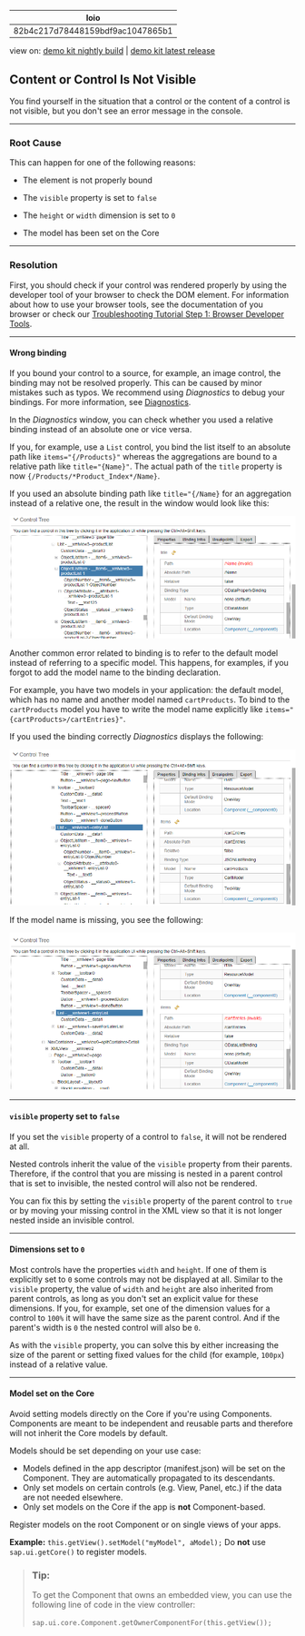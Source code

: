 <!-- copy82b4c217d78448159bdf9ac1047865b1 -->

| loio |
| -----|
| 82b4c217d78448159bdf9ac1047865b1 |

<div id="loio">

view on: [demo kit nightly build](https://openui5nightly.hana.ondemand.com/#/topic/82b4c217d78448159bdf9ac1047865b1) | [demo kit latest release](https://openui5.hana.ondemand.com/#/topic/82b4c217d78448159bdf9ac1047865b1)</div>

## Content or Control Is Not Visible

You find yourself in the situation that a control or the content of a control is not visible, but you don't see an error message in the console.

***

<a name="copy82b4c217d78448159bdf9ac1047865b1__section_mng_k2v_tz"/>

### Root Cause

This can happen for one of the following reasons:

-   The element is not properly bound

-   The `visible` property is set to `false`

-   The `height` or `width` dimension is set to `0`

-   The model has been set on the Core


***

<a name="copy82b4c217d78448159bdf9ac1047865b1__section_edr_n2v_tz"/>

### Resolution

First, you should check if your control was rendered properly by using the developer tool of your browser to check the DOM element. For information about how to use your browser tools, see the documentation of you browser or check our [Troubleshooting Tutorial Step 1: Browser Developer Tools](Step_1_Browser_Developer_Tools_eadd60a.md).

***

#### Wrong binding

If you bound your control to a source, for example, an image control, the binding may not be resolved properly. This can be caused by minor mistakes such as typos. We recommend using *Diagnostics* to debug your bindings. For more information, see [Diagnostics](Diagnostics_6ec18e8.md#loio6ec18e80b0ce47f290bc2645b0cc86e6).

In the *Diagnostics* window, you can check whether you used a relative binding instead of an absolute one or vice versa.

If you, for example, use a `List` control, you bind the list itself to an absolute path like `items="{/Products}"` whereas the aggregations are bound to a relative path like `title="{Name}"`. The actual path of the `title` property is now `{/Products/*Product_Index*/Name}`.

If you used an absolute binding path like `title="{/Name}` for an aggregation instead of a relative one, the result in the window would look like this:

 ![](images/loiof0e02a0a95274e96a374b560e746a3b1_LowRes.png) 

Another common error related to binding is to refer to the default model instead of referring to a specific model. This happens, for examples, if you forgot to add the model name to the binding declaration.

For example, you have two models in your application: the default model, which has no name and another model named `cartProducts`. To bind to the `cartProducts` model you have to write the model name explicitly like `items="{cartProducts>/cartEntries}"`.

If you used the binding correctly *Diagnostics* displays the following:

 ![](images/loioea9ef43eca8e480f9f9a591836ee6242_LowRes.png) 

If the model name is missing, you see the following:

 ![](images/loio6cd1eebf1af24a39afb9c11f0dec39a3_LowRes.png) 

***

#### `visible` property set to `false`

If you set the `visible` property of a control to `false`, it will not be rendered at all.

Nested controls inherit the value of the `visible` property from their parents. Therefore, if the control that you are missing is nested in a parent control that is set to invisible, the nested control will also not be rendered.

You can fix this by setting the `visible` property of the parent control to `true` or by moving your missing control in the XML view so that it is not longer nested inside an invisible control.

***

#### Dimensions set to `0`

Most controls have the properties `width` and `height`. If one of them is explicitly set to `0` some controls may not be displayed at all. Similar to the `visible` property, the value of `width` and `height` are also inherited from parent controls, as long as you don't set an explicit value for these dimensions. If you, for example, set one of the dimension values for a control to `100%` it will have the same size as the parent control. And if the parent's width is `0` the nested control will also be `0`.

As with the `visible` property, you can solve this by either increasing the size of the parent or setting fixed values for the child \(for example, `100px`\) instead of a relative value.

***

#### Model set on the Core

Avoid setting models directly on the Core if you're using Components. Components are meant to be independent and reusable parts and therefore will not inherit the Core models by default.

Models should be set depending on your use case:

-   Models defined in the app descriptor \(manifest.json\) will be set on the Component. They are automatically propagated to its descendants.
-   Only set models on certain controls \(e.g. View, Panel, etc.\) if the data are not needed elsewhere.
-   Only set models on the Core if the app is **not** Component-based.

Register models on the root Component or on single views of your apps.

**Example:** `this.getView().setModel("myModel", aModel);` Do **not** use `sap.ui.getCore()` to register models.

> ### Tip:  
> To get the Component that owns an embedded view, you can use the following line of code in the view controller:
> 
> `sap.ui.core.Component.getOwnerComponentFor(this.getView());`


